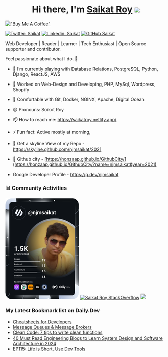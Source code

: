 <div align="center">
   <h1>Hi there, I'm <a href="https://saikatroy.netlify.app/">Saikat Roy</a> <img src="https://media.giphy.com/media/hvRJCLFzcasrR4ia7z/giphy.gif" width="30"> </h1>
</div>

[!["Buy Me A Coffee"](https://www.buymeacoffee.com/assets/img/custom_images/orange_img.png)](https://www.buymeacoffee.com/njmsaikat)

[![Twitter: Saikat](https://img.shields.io/twitter/follow/njmsaikat?style=social)](https://twitter.com/njmsaikat)
[![Linkedin: Saikat](https://img.shields.io/badge/-njmsaikat-blue?style=flat-square&logo=Linkedin&logoColor=white&link=https://www.linkedin.com/in/njmsaikat/)](https://www.linkedin.com/in/njmsaikat/)
[![GitHub Saikat](https://img.shields.io/github/followers/njmsaikat?label=follow&style=social)](https://github.com/njmsaikat)

Web Developer | Reader | Learner | Tech Enthusiast | Open Source supporter and contributor.

Feel passionate about what I do. 🤠

- 🌱 I’m currently playing with Database Relations, PostgreSQL, Python, Django, ReactJS, AWS

- 🔭 Worked on Web-Design and Developing, PHP, MySql, Wordpress, Shopify

- 👯 Comfortable with Git, Docker, NGINX, Apache, Digital Ocean

- 😄 Pronouns: Soikot Roy

- 📫 How to reach me: https://saikatroy.netlify.app/

- ⚡ Fun fact: Active mostly at morning,
- 🌃 Get a skyline View of my Repo -https://skyline.github.com/njmsaikat/2021
- 🌆 Github city - [https://honzaap.github.io/GithubCity/](https://honzaap.github.io/GithubCity/?name=njmsaikat&year=2021)

- Google Developer Profile - https://g.dev/njmsaikat

### 📊 Community Activities
<a href="https://app.daily.dev/njmsaikat"><img src="https://github.com/njmsaikat/njmsaikat/blob/master/devcard.svg" width="230" alt="Saikat Roy's Dev Card"/></a>
[![Saikat Roy StackOverflow](https://github-readme-stackoverflow.vercel.app/?userID=11168176&theme=dark)](https://stackoverflow.com/users/11168176/saikat-roy)
<a href="https://saikatroy.netlify.app/" target="_blank">
  <img src="https://github-readme-stats.vercel.app/api?username=njmsaikat&show_icons=true&theme=radical" />
</a>
<!--
[![GitHub Streak](https://github-readme-streak-stats.herokuapp.com?user=njmsaikat&theme=dracula&hide_border=true&date_format=M%20j%5B%2C%20Y%5D)](https://git.io/streak-stats)
-->


### My Latest Bookmark list on Daily.Dev
<!-- daily.dev BOOKMARKS:START -->
- [Cheatsheets for Developers](https://app.daily.dev/posts/2mkBsovAW?utm_source=rss&utm_medium=bookmarks&utm_campaign=VV5ONZFa6DwnpDjdUdH5T)
- [Message Queues &amp; Message Brokers](https://app.daily.dev/posts/cbHI6WlD6?utm_source=rss&utm_medium=bookmarks&utm_campaign=VV5ONZFa6DwnpDjdUdH5T)
- [Clean Code: 7 tips to write clean functions](https://app.daily.dev/posts/YXi7yiXDl?utm_source=rss&utm_medium=bookmarks&utm_campaign=VV5ONZFa6DwnpDjdUdH5T)
- [40 Must Read Engineering Blogs to Learn System Design and Software Architecture in 2024](https://app.daily.dev/posts/NriCryRaS?utm_source=rss&utm_medium=bookmarks&utm_campaign=VV5ONZFa6DwnpDjdUdH5T)
- [EP115: Life is Short, Use Dev Tools](https://app.daily.dev/posts/euI7FFM0X?utm_source=rss&utm_medium=bookmarks&utm_campaign=VV5ONZFa6DwnpDjdUdH5T)
<!-- daily.dev BOOKMARKS:END -->
